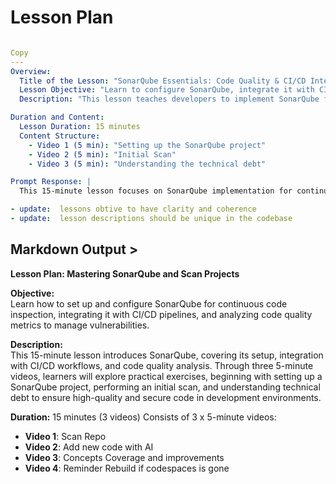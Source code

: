 # Lesson Plan

```yaml

Copy
---
Overview:
  Title of the Lesson: "SonarQube Essentials: Code Quality & CI/CD Integration"
  Lesson Objective: "Learn to configure SonarQube, integrate it with CI/CD pipelines, and interpret code quality metrics for continuous inspection."
  Description: "This lesson teaches developers to implement SonarQube for static code analysis, covering project setup, scanning, and technical debt analysis. Participants will gain hands-on experience integrating SonarQube into development workflows to improve code security and maintainability."

Duration and Content:
  Lesson Duration: 15 minutes
  Content Structure:
    - Video 1 (5 min): "Setting up the SonarQube project"
    - Video 2 (5 min): "Initial Scan"
    - Video 3 (5 min): "Understanding the technical debt"

Prompt Response: |
  This 15-minute lesson focuses on SonarQube implementation for continuous code inspection. It covers three key areas: (1) Configuration of SonarQube projects and quality profiles, (2) Integration with CI/CD pipelines using scanners and webhooks for automated analysis, and (3) Interpretation of critical metrics like bugs, vulnerabilities, code smells, coverage, and technical debt. The practical approach demonstrates how to embed SonarQube in development workflows to enforce quality gates, identify security hotspots, and track technical debt trends for better project health management in agile environments.

- update:  lessons obtive to have clarity and coherence
- update:  lesson descriptions should be unique in the codebase

```

## Markdown Output >


**Lesson Plan: Mastering SonarQube and Scan Projects**

**Objective:**  
Learn how to set up and configure SonarQube for continuous code inspection, integrating it with CI/CD pipelines, and analyzing code quality metrics to manage vulnerabilities.

**Description:**  
This 15-minute lesson introduces SonarQube, covering its setup, integration with CI/CD workflows, and code quality analysis. Through three 5-minute videos, learners will explore practical exercises, beginning with setting up a SonarQube project, performing an initial scan, and understanding technical debt to ensure high-quality and secure code in development environments.

**Duration:** 15 minutes (3 videos)
  Consists of 3 x 5-minute videos:  
  - **Video 1**: Scan Repo
  - **Video 2**: Add new code with AI
  - **Video 3**: Concepts Coverage and improvements
  - **Video 4**: Reminder Rebuild if codespaces is gone
  